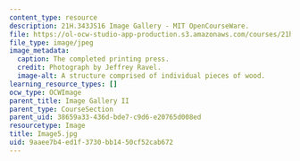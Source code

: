 ```yaml
---
content_type: resource
description: 21H.343JS16 Image Gallery - MIT OpenCourseWare.
file: https://ol-ocw-studio-app-production.s3.amazonaws.com/courses/21h-343j-making-books-the-renaissance-and-today-spring-2016/9aaee7b4ed1f3730bb1450cf52cab672_Image5.jpg
file_type: image/jpeg
image_metadata:
  caption: The completed printing press.
  credit: Photograph by Jeffrey Ravel.
  image-alt: A structure comprised of individual pieces of wood.
learning_resource_types: []
ocw_type: OCWImage
parent_title: Image Gallery II
parent_type: CourseSection
parent_uid: 38659a33-436d-bde7-c9d6-e20765d008ed
resourcetype: Image
title: Image5.jpg
uid: 9aaee7b4-ed1f-3730-bb14-50cf52cab672
---
```

